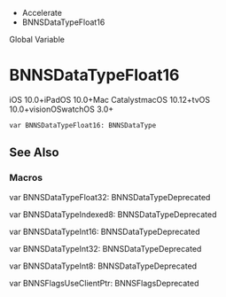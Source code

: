 

- Accelerate
-  BNNSDataTypeFloat16 

Global Variable

# BNNSDataTypeFloat16

iOS 10.0+iPadOS 10.0+Mac CatalystmacOS 10.12+tvOS 10.0+visionOSwatchOS 3.0+

``` source
var BNNSDataTypeFloat16: BNNSDataType
```

## See Also

### Macros

var BNNSDataTypeFloat32: BNNSDataTypeDeprecated

var BNNSDataTypeIndexed8: BNNSDataTypeDeprecated

var BNNSDataTypeInt16: BNNSDataTypeDeprecated

var BNNSDataTypeInt32: BNNSDataTypeDeprecated

var BNNSDataTypeInt8: BNNSDataTypeDeprecated

var BNNSFlagsUseClientPtr: BNNSFlagsDeprecated

